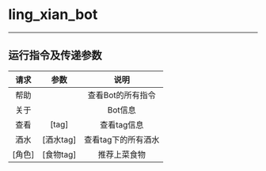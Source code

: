 # ling_xian_bot

------------
## 运行指令及传递参数
|  请求  |   参数    |     说明      |
|:----:|:-------:|:-----------:|
|  帮助  |         | 查看Bot的所有指令  |
|  关于  |         |    Bot信息    |
|  查看  |  [tag]  |   查看tag信息   |
|  酒水  | [酒水tag] | 查看tag下的所有酒水 |
| [角色] | [食物tag] |   推荐上菜食物    |

